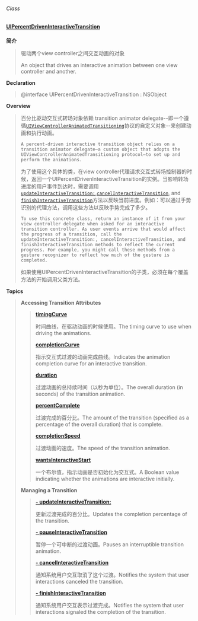 ###### Class

#### [UIPercentDrivenInteractiveTransition](https://developer.apple.com/documentation/uikit/uipercentdriveninteractivetransition?language=objc)

**简介**

> 驱动两个view controller之间交互动画的对象
>
> An object that drives an interactive animation between one view controller and another.

**Declaration**

> @interface UIPercentDrivenInteractiveTransition : NSObject

**Overview**

> 百分比驱动交互式转场对象依赖 transition animator delegate--即一个遵循[`UIViewControllerAnimatedTransitioning`](https://developer.apple.com/documentation/uikit/uiviewcontrolleranimatedtransitioning?language=objc)协议的自定义对象--来创建动画和执行动画。
>
> ```
> A percent-driven interactive transition object relies on a transition animator delegate—a custom object that adopts the UIViewControllerAnimatedTransitioning protocol—to set up and perform the animations.
> ```
>
> 为了使用这个具体的类，在view controller代理请求交互式转场控制器的时候，返回一个UIPercentDrivenInteractiveTransition的实例。当影响转场进度的用户事件到达时，需要调用[`updateInteractiveTransition:`](https://developer.apple.com/documentation/uikit/uipercentdriveninteractivetransition/1622051-updateinteractivetransition?language=objc),[`cancelInteractiveTransition`](https://developer.apple.com/documentation/uikit/uipercentdriveninteractivetransition/1622026-cancelinteractivetransition?language=objc), and [`finishInteractiveTransition`](https://developer.apple.com/documentation/uikit/uipercentdriveninteractivetransition/1622035-finishinteractivetransition?language=objc)方法以反映当前进度。例如：可以通过手势识别的代理方法，调用这些方法以反映手势完成了多少。
>
> ```
> To use this concrete class, return an instance of it from your view controller delegate when asked for an interactive transition controller. As user events arrive that would affect the progress of a transition, call the updateInteractiveTransition:, cancelInteractiveTransition, and finishInteractiveTransition methods to reflect the current progress. For example, you might call these methods from a gesture recognizer to reflect how much of the gesture is completed.
> ```
>
> 如果使用UIPercentDrivenInteractiveTransition的子类，必须在每个覆盖方法的开始调用父类方法。

**Topics**

> **Accessing Transition Attributes**
>
> > [**timingCurve**](https://developer.apple.com/documentation/uikit/uipercentdriveninteractivetransition/1829439-timingcurve?language=objc)
> >
> > 时间曲线，在驱动动画的时候使用。The timing curve to use when driving the animations.
> >
> > [**completionCurve**](https://developer.apple.com/documentation/uikit/uipercentdriveninteractivetransition/1622048-completioncurve?language=objc)
> >
> > 指示交互式过渡的动画完成曲线。Indicates the animation completion curve for an interactive transition.
> >
> > [**duration**](https://developer.apple.com/documentation/uikit/uipercentdriveninteractivetransition/1622029-duration?language=objc)
> >
> > 过渡动画的总持续时间（以秒为单位）。The overall duration \(in seconds\) of the transition animation.
> >
> > [**percentComplete**](https://developer.apple.com/documentation/uikit/uipercentdriveninteractivetransition/1622053-percentcomplete?language=objc)
> >
> > 过渡完成的百分比。The amount of the transition \(specified as a percentage of the overall duration\) that is complete.
> >
> > [**completionSpeed**](https://developer.apple.com/documentation/uikit/uipercentdriveninteractivetransition/1622052-completionspeed?language=objc)
> >
> > 过渡动画的速度。The speed of the transition animation.
> >
> > [**wantsInteractiveStart**](https://developer.apple.com/documentation/uikit/uipercentdriveninteractivetransition/1829427-wantsinteractivestart?language=objc)
> >
> > 一个布尔值，指示动画是否初始化为交互式。A Boolean value indicating whether the animations are interactive initially.
>
> **Managing a Transition**
>
> > [**- updateInteractiveTransition:**](https://developer.apple.com/documentation/uikit/uipercentdriveninteractivetransition/1622051-updateinteractivetransition?language=objc)
> >
> > 更新过渡完成的百分比。Updates the completion percentage of the transition.
> >
> > [**- pauseInteractiveTransition**](https://developer.apple.com/documentation/uikit/uipercentdriveninteractivetransition/1829435-pauseinteractivetransition?language=objc)
> >
> > 暂停一个可中断的过渡动画。Pauses an interruptible transition animation.
> >
> > [**- cancelInteractiveTransition**](https://developer.apple.com/documentation/uikit/uipercentdriveninteractivetransition/1622026-cancelinteractivetransition?language=objc)
> >
> > 通知系统用户交互取消了这个过渡。Notifies the system that user interactions canceled the transition.
> >
> > [**- finishInteractiveTransition**](https://developer.apple.com/documentation/uikit/uipercentdriveninteractivetransition/1622035-finishinteractivetransition?language=objc)
> >
> > 通知系统用户交互表示过渡完成。Notifies the system that user interactions signaled the completion of the transition.



